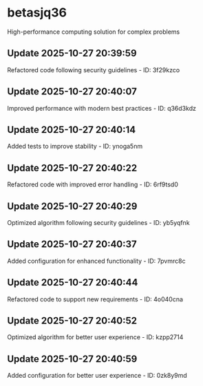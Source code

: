 # betasjq36
High-performance computing solution for complex problems

## Update 2025-10-27 20:39:59
Refactored code following security guidelines - ID: 3f29kzco


## Update 2025-10-27 20:40:07
Improved performance with modern best practices - ID: q36d3kdz


## Update 2025-10-27 20:40:14
Added tests to improve stability - ID: ynoga5nm


## Update 2025-10-27 20:40:22
Refactored code with improved error handling - ID: 6rf9tsd0


## Update 2025-10-27 20:40:29
Optimized algorithm following security guidelines - ID: yb5yqfnk


## Update 2025-10-27 20:40:37
Added configuration for enhanced functionality - ID: 7pvmrc8c


## Update 2025-10-27 20:40:44
Refactored code to support new requirements - ID: 4o040cna


## Update 2025-10-27 20:40:52
Optimized algorithm for better user experience - ID: kzpp2714


## Update 2025-10-27 20:40:59
Added configuration for better user experience - ID: 0zk8y9md

